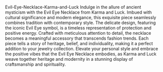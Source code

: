 Evil-Eye-Necklace-Karma-and-Luck
Indulge in the allure of ancient mysticism with the Evil Eye Necklace from Karma and Luck.
 Imbued with cultural significance and modern elegance, this exquisite piece seamlessly combines tradition with contemporary style. The delicate design, featuring the iconic Evil Eye symbol, is a timeless representation of protection and positive energy. Crafted with meticulous attention to detail, the necklace becomes a meaningful accessory that transcends fashion trends. Each piece tells a story of heritage, belief, and individuality, making it a perfect addition to your jewelry collection. Elevate your personal style and embrace the positive vibes that the Evil Eye Necklace embodies, as Karma and Luck weave together heritage and modernity in a stunning display of craftsmanship and spirituality.

